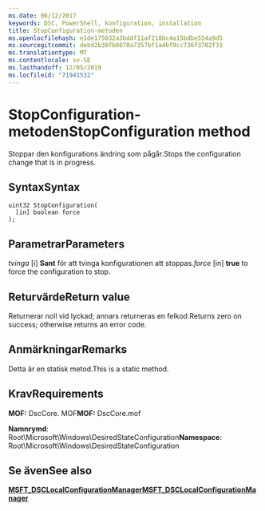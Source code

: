 ```yaml
---
ms.date: 06/12/2017
keywords: DSC, PowerShell, konfiguration, installation
title: StopConfiguration-metoden
ms.openlocfilehash: e1de175032a3bddf11af218bc4a15bdbe554a9d5
ms.sourcegitcommit: debd2b38fb8070a7357bf1a4bf9cc736f3702f31
ms.translationtype: MT
ms.contentlocale: sv-SE
ms.lasthandoff: 12/05/2019
ms.locfileid: "71941532"
---
```

# <a name="stopconfiguration-method"></a><span data-ttu-id="65001-103">StopConfiguration-metoden</span><span class="sxs-lookup"><span data-stu-id="65001-103">StopConfiguration method</span></span>

<span data-ttu-id="65001-104">Stoppar den konfigurations ändring som pågår.</span><span class="sxs-lookup"><span data-stu-id="65001-104">Stops the configuration change that is in progress.</span></span>

## <a name="syntax"></a><span data-ttu-id="65001-105">Syntax</span><span class="sxs-lookup"><span data-stu-id="65001-105">Syntax</span></span>

```mof
uint32 StopConfiguration(
  [in] boolean force
);
```

## <a name="parameters"></a><span data-ttu-id="65001-106">Parametrar</span><span class="sxs-lookup"><span data-stu-id="65001-106">Parameters</span></span>

<span data-ttu-id="65001-107">*tvinga* \[i\] **Sant** för att tvinga konfigurationen att stoppas.</span><span class="sxs-lookup"><span data-stu-id="65001-107">*force* \[in\] **true** to force the configuration to stop.</span></span>

## <a name="return-value"></a><span data-ttu-id="65001-108">Returvärde</span><span class="sxs-lookup"><span data-stu-id="65001-108">Return value</span></span>

<span data-ttu-id="65001-109">Returnerar noll vid lyckad; annars returneras en felkod.</span><span class="sxs-lookup"><span data-stu-id="65001-109">Returns zero on success; otherwise returns an error code.</span></span>

## <a name="remarks"></a><span data-ttu-id="65001-110">Anmärkningar</span><span class="sxs-lookup"><span data-stu-id="65001-110">Remarks</span></span>

<span data-ttu-id="65001-111">Detta är en statisk metod.</span><span class="sxs-lookup"><span data-stu-id="65001-111">This is a static method.</span></span>

## <a name="requirements"></a><span data-ttu-id="65001-112">Krav</span><span class="sxs-lookup"><span data-stu-id="65001-112">Requirements</span></span>

<span data-ttu-id="65001-113">**MOF:** DscCore. MOF</span><span class="sxs-lookup"><span data-stu-id="65001-113">**MOF:** DscCore.mof</span></span>

<span data-ttu-id="65001-114">**Namnrymd**: Root\Microsoft\Windows\DesiredStateConfiguration</span><span class="sxs-lookup"><span data-stu-id="65001-114">**Namespace**: Root\Microsoft\Windows\DesiredStateConfiguration</span></span>

## <a name="see-also"></a><span data-ttu-id="65001-115">Se även</span><span class="sxs-lookup"><span data-stu-id="65001-115">See also</span></span>

[<span data-ttu-id="65001-116">**MSFT_DSCLocalConfigurationManager**</span><span class="sxs-lookup"><span data-stu-id="65001-116">**MSFT_DSCLocalConfigurationManager**</span></span>](msft-dsclocalconfigurationmanager.md)
